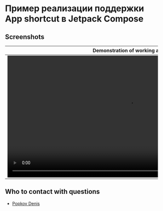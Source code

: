 # Пример реализации поддержки App shortcut в Jetpack Compose

## Screenshots

|                                                Demonstration of working app                                                |
|:--------------------------------------------------------------------------------------------------------------------------:|
| <video src="https://github.com/DenisPopkov/AppShortcut/assets/57343209/b434f33b-3e88-402f-b5b1-eabcaa488030" height="400"> |

## Who to contact with questions

* [Popkov Denis](https://t.me/MolodoyDenis)